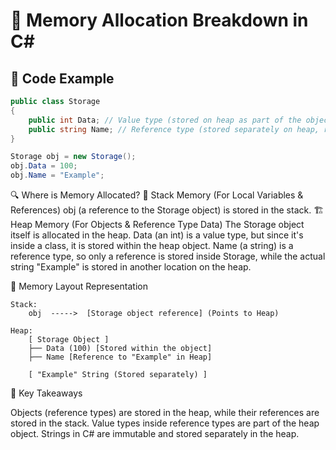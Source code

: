 # 📌 Memory Allocation Breakdown in C#

## 🔹 Code Example
```csharp
public class Storage
{
    public int Data; // Value type (stored on heap as part of the object)
    public string Name; // Reference type (stored separately on heap, reference in object)
}

Storage obj = new Storage();
obj.Data = 100;
obj.Name = "Example";
```

🔍 Where is Memory Allocated?
📝 Stack Memory (For Local Variables & References)
obj (a reference to the Storage object) is stored in the stack.
🏗 Heap Memory (For Objects & Reference Type Data)
The Storage object itself is allocated in the heap.
Data (an int) is a value type, but since it's inside a class, it is stored within the heap object.
Name (a string) is a reference type, so only a reference is stored inside Storage, while the actual string "Example" is stored in another location on the heap.

🔄 Memory Layout Representation
```
Stack:
    obj  ----->  [Storage object reference] (Points to Heap)

Heap:
    [ Storage Object ]
    ├── Data (100) [Stored within the object]
    ├── Name [Reference to "Example" in Heap]
    
    [ "Example" String (Stored separately) ]
```
📌 Key Takeaways

Objects (reference types) are stored in the heap, while their references are stored in the stack.
Value types inside reference types are part of the heap object.
Strings in C# are immutable and stored separately in the heap.
